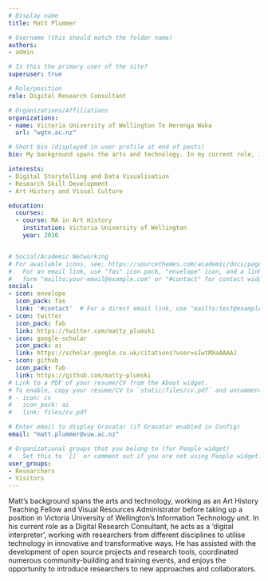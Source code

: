 ```yaml
---
# Display name
title: Matt Plummer

# Username (this should match the folder name)
authors:
- admin

# Is this the primary user of the site?
superuser: true

# Role/position
role: Digital Research Consultant

# Organizations/Affiliations
organizations:
- name: Victoria University of Wellington Te Herenga Waka
  url: "wgtn.ac.nz"

# Short bio (displayed in user profile at end of posts)
bio: My background spans the arts and technology. In my current role, I act as a ‘digital interpreter’, working with researchers from different disciplines to utilise technology in innovative and transformative ways. I've assisted with the development of a range of open source projects, augmented reality applications and research tools. 

interests:
- Digital Storytelling and Data Visualisation
- Research Skill Development
- Art History and Visual Culture

education:
  courses:
  - course: MA in Art History
    institution: Victoria University of Wellington
    year: 2010


# Social/Academic Networking
# For available icons, see: https://sourcethemes.com/academic/docs/page-builder/#icons
#   For an email link, use "fas" icon pack, "envelope" icon, and a link in the
#   form "mailto:your-email@example.com" or "#contact" for contact widget.
social:
- icon: envelope
  icon_pack: fas
  link: '#contact'  # For a direct email link, use "mailto:test@example.org".
- icon: twitter
  icon_pack: fab
  link: https://twitter.com/matty_plumski
- icon: google-scholar
  icon_pack: ai
  link: https://scholar.google.co.uk/citations?user=sIwtMXoAAAAJ
- icon: github
  icon_pack: fab
  link: https://github.com/matty-plumski
# Link to a PDF of your resume/CV from the About widget.
# To enable, copy your resume/CV to `static/files/cv.pdf` and uncomment the lines below.
# - icon: cv
#   icon_pack: ai
#   link: files/cv.pdf

# Enter email to display Gravatar (if Gravatar enabled in Config)
email: "matt.plummer@vuw.ac.nz"

# Organizational groups that you belong to (for People widget)
#   Set this to `[]` or comment out if you are not using People widget.
user_groups:
- Researchers
- Visitors
---
```


Matt’s background spans the arts and technology, working as an Art History Teaching Fellow and Visual Resources Administrator before taking up a position in Victoria University of Wellington’s Information Technology unit.  In his current role as a Digital Research Consultant, he acts as a ‘digital interpreter’, working with researchers from different disciplines to utilise technology in innovative and transformative ways. He has assisted with the development of open source projects and research tools, coordinated numerous community-building and training events, and enjoys the opportunity to introduce researchers to new approaches and collaborators.

